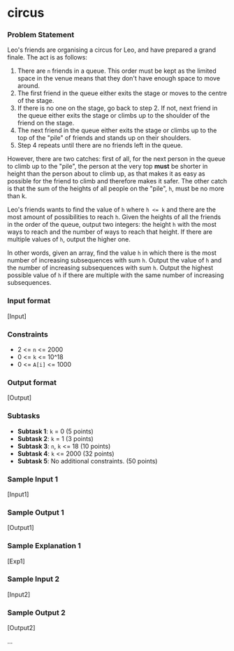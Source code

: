 # circus

### Problem Statement
Leo's friends are organising a circus for Leo, and have prepared a grand finale. The act is as follows:

1. There are `n` friends in a queue. This order must be kept as the limited space in the venue means that they don't have enough space to move around.
2. The first friend in the queue either exits the stage or moves to the centre of the stage.
3. If there is no one on the stage, go back to step 2. If not, next friend in the queue either exits the stage or climbs up to the shoulder of the friend on the stage.
4. The next friend in the queue either exits the stage or climbs up to the top of the "pile" of friends and stands up on their shoulders.
5. Step 4 repeats until there are no friends left in the queue.

However, there are two catches: first of all, for the next person in the queue to climb up to the "pile", the person at the very top **must** be shorter in height than the person about to climb up, as that makes it as easy as possible for the friend to climb and therefore makes it safer. The other catch is that the sum of the heights of all people on the "pile", `h`, must be no more than k.

Leo's friends wants to find the value of `h` where `h <= k` and there are the most amount of possibilities to reach `h`. Given the heights of all the friends in the order of the queue, output two integers: the height `h` with the most ways to reach and the number of ways to reach that height. If there are multiple values of `h`, output the higher one.

In other words, given an array, find the value `h` in which there is the most number of increasing subsequences with sum `h`. Output the value of `h` and the number of increasing subsequences with sum `h`. Output the highest possible value of `h` if there are multiple with the same number of increasing subsequences.

### Input format
[Input]

### Constraints
* 2 <= `n` <= 2000
* 0 <= `k` <= 10^18
* 0 <= `A[i]` <= 1000

### Output format
[Output]

### Subtasks
- **Subtask 1**: `k` = 0 (5 points)
- **Subtask 2**: `k` = 1 (3 points)
- **Subtask 3**: `n`, `k` <= 18 (10 points)
- **Subtask 4**: `k` <= 2000 (32 points)
- **Subtask 5**: No additional constraints. (50 points)

### Sample Input 1
[Input1]

### Sample Output 1
[Output1]

### Sample Explanation 1
[Exp1]

### Sample Input 2
[Input2]

### Sample Output 2
[Output2]

...
